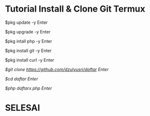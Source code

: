 # Tutorial Install & Clone Git Termux

 $pkg update -y          Enter
 
 $pkg upgrade -y         Enter
 
 $pkg intall php -y      Enter
 
 $pkg install git -y     Enter
 
 $pkg install curl -y    Enter
 

 *$git clone https://github.com/dzulyusri/daftar    Enter*
 
 *$cd daftar Enter*
 
 *$php daftarx.php Enter*
 
# SELESAI
